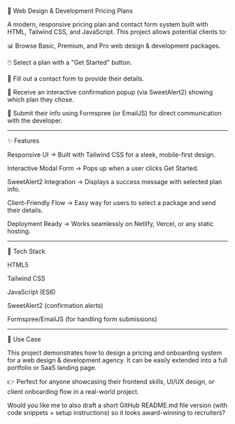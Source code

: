 📌 Web Design & Development Pricing Plans

A modern, responsive pricing plan and contact form system built with HTML, Tailwind CSS, and JavaScript.
This project allows potential clients to:

📊 Browse Basic, Premium, and Pro web design & development packages.

🖱️ Select a plan with a "Get Started" button.

📝 Fill out a contact form to provide their details.

🔔 Receive an interactive confirmation popup (via SweetAlert2) showing which plan they chose.

📩 Submit their info using Formspree (or EmailJS) for direct communication with the developer.

---------------------------------------------------------------------------

✨ Features

Responsive UI → Built with Tailwind CSS for a sleek, mobile-first design.

Interactive Modal Form → Pops up when a user clicks Get Started.

SweetAlert2 Integration → Displays a success message with selected plan info.

Client-Friendly Flow → Easy way for users to select a package and send their details.

Deployment Ready → Works seamlessly on Netlify, Vercel, or any static hosting.

---------------------------------------------------------------------------

🚀 Tech Stack

HTML5

Tailwind CSS

JavaScript (ES6)

SweetAlert2 (confirmation alerts)

Formspree/EmailJS (for handling form submissions)

---------------------------------------------------------------------------

📌 Use Case

This project demonstrates how to design a pricing and onboarding system for a web design & development agency. It can be easily extended into a full portfolio or SaaS landing page.

👉 Perfect for anyone showcasing their frontend skills, UI/UX design, or client onboarding flow in a real-world project.

Would you like me to also draft a short GitHub README.md file version (with code snippets + setup instructions) so it looks award-winning to recruiters?